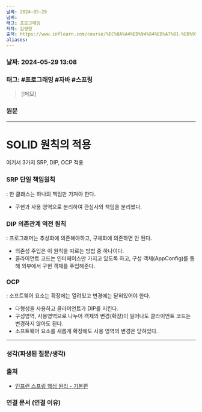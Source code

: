```yaml
---
날짜: 2024-05-29
넘버: 
태그: 프로그래밍
저자: 김영한
출처: https://www.inflearn.com/course/%EC%8A%A4%ED%94%84%EB%A7%81-%ED%95%B5%EC%8B%AC-%EC%9B%90%EB%A6%AC-%EA%B8%B0%EB%B3%B8%ED%8E%B8/dashboard
aliases:
---
```

### 날짜:  2024-05-29 13:08

### 태그: #프로그래밍 #자바 #스프링

>[!메모]
>

### 원문
---
# SOLID 원칙의 적용
여기서 3가지 SRP, DIP, OCP 적용
### SRP 단일 책임원칙
: 한 클래스는 하나의 책임만 가져야 한다.
- 구현과 사용 영역으로 분리하여 관심사와 책임을 분리했다.
### DIP 의존관계 역전 원칙
: 프로그래머는 추상화에 의존해야하고, 구체화에 의존하면 안 된다.
- 의존성 주입은 이 원칙을 따르는 방법 중 하나이다.
- 클라이언트 코드는 인터페이스만 가지고 있도록 하고, 구성 객체(AppConfig)를 통해 외부에서 구현 객체를 주입해준다.
### OCP
: 소프트웨어 요소는 확장에는 열려있고 변경에는 닫혀있어야 한다.
- 다형성을 사용하고 클라이언트가 DIP를 지킨다.
- 구성영역, 사용영역으로 나누어 객체의 변경(확장)이 일어나도 클라이언트 코드는 변경하지 않아도 된다.
- 소프트웨어 요소를 새롭게 확장해도 사용 영역의 변경은 닫혀있다.

---
### 생각(파생된 질문/생각)

### 출처
- [인프런 스프링 핵심 원리 - 기본편](https://www.inflearn.com/course/%EC%8A%A4%ED%94%84%EB%A7%81-%ED%95%B5%EC%8B%AC-%EC%9B%90%EB%A6%AC-%EA%B8%B0%EB%B3%B8%ED%8E%B8/dashboard)

### 연결 문서 (연결 이유)
